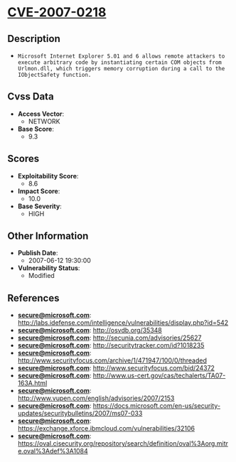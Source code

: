 
# [CVE-2007-0218](http://labs.idefense.com/intelligence/vulnerabilities/display.php?id=542)

## Description

- `Microsoft Internet Explorer 5.01 and 6 allows remote attackers to execute arbitrary code by instantiating certain COM objects from Urlmon.dll, which triggers memory corruption during a call to the IObjectSafety function.`

## Cvss Data

- **Access Vector**:
  - NETWORK
- **Base Score**:
  - 9.3

## Scores

- **Exploitability Score**:
  - 8.6
- **Impact Score**:
  - 10.0
- **Base Severity**:
  - HIGH

## Other Information

- **Publish Date**:
  - 2007-06-12 19:30:00
- **Vulnerability Status**:
  - Modified

## References

- **secure@microsoft.com**: http://labs.idefense.com/intelligence/vulnerabilities/display.php?id=542
- **secure@microsoft.com**: http://osvdb.org/35348
- **secure@microsoft.com**: http://secunia.com/advisories/25627
- **secure@microsoft.com**: http://securitytracker.com/id?1018235
- **secure@microsoft.com**: http://www.securityfocus.com/archive/1/471947/100/0/threaded
- **secure@microsoft.com**: http://www.securityfocus.com/bid/24372
- **secure@microsoft.com**: http://www.us-cert.gov/cas/techalerts/TA07-163A.html
- **secure@microsoft.com**: http://www.vupen.com/english/advisories/2007/2153
- **secure@microsoft.com**: https://docs.microsoft.com/en-us/security-updates/securitybulletins/2007/ms07-033
- **secure@microsoft.com**: https://exchange.xforce.ibmcloud.com/vulnerabilities/32106
- **secure@microsoft.com**: https://oval.cisecurity.org/repository/search/definition/oval%3Aorg.mitre.oval%3Adef%3A1084
